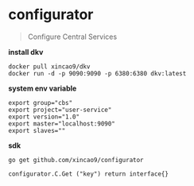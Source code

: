 # configurator

>Configure Central Services

**install dkv**
```
docker pull xincao9/dkv
docker run -d -p 9090:9090 -p 6380:6380 dkv:latest
```

**system env variable**
```
export group="cbs"
export project="user-service"
export version="1.0"
export master="localhost:9090"
export slaves=""
```

**sdk**

```
go get github.com/xincao9/configurator

configurator.C.Get ("key") return interface{}
```

